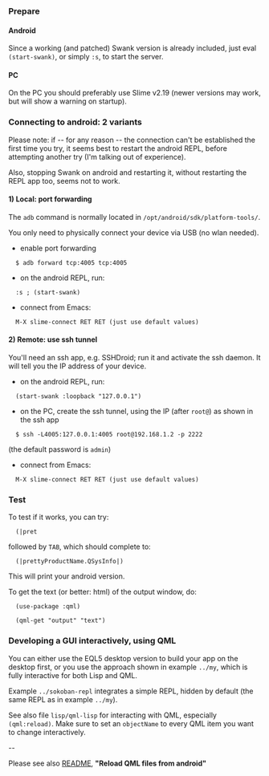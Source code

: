 ### Prepare

#### Android

Since a working (and patched) Swank version is already included, just eval
`(start-swank)`, or simply `:s`, to start the server.

#### PC

On the PC you should preferably use Slime v2.19 (newer versions may work, but
will show a warning on startup).



### Connecting to android: 2 variants

Please note: if -- for any reason -- the connection can't be established the
first time you try, it seems best to restart the android REPL, before
attempting another try (I'm talking out of experience).

Also, stopping Swank on android and restarting it, without restarting the REPL
app too, seems not to work.

#### 1) Local: port forwarding

The `adb` command is normally located in `/opt/android/sdk/platform-tools/`.

You only need to physically connect your device via USB (no wlan needed).

* enable port forwarding

```
  $ adb forward tcp:4005 tcp:4005
```

* on the android REPL, run:

```
  :s ; (start-swank)
```

* connect from Emacs:

```
  M-X slime-connect RET RET (just use default values)
```



#### 2) Remote: use ssh tunnel

You'll need an ssh app, e.g. SSHDroid; run it and activate the ssh daemon.
It will tell you the IP address of your device.

* on the android REPL, run:

```
  (start-swank :loopback "127.0.0.1")
```

* on the PC, create the ssh tunnel, using the IP (after `root@`) as shown in
  the ssh app

```
  $ ssh -L4005:127.0.0.1:4005 root@192.168.1.2 -p 2222
```

(the default password is `admin`)

* connect from Emacs:

```
  M-X slime-connect RET RET (just use default values)
```



### Test

To test if it works, you can try:

```
  (|pret
```

followed by `TAB`, which should complete to:

```
  (|prettyProductName.QSysInfo|)
```

This will print your android version.

To get the text (or better: html) of the output window, do:

```
  (use-package :qml)

  (qml-get "output" "text")
```



### Developing a GUI interactively, using QML

You can either use the EQL5 desktop version to build your app on the desktop
first, or you use the approach shown in example `../my`, which is fully
interactive for both Lisp and QML.

Example `../sokoban-repl` integrates a simple REPL, hidden by default (the
same REPL as in example `../my`).

See also file `lisp/qml-lisp` for interacting with QML, especially
`(qml:reload)`. Make sure to set an `objectName` to every QML item you
want to change interactively.

--

Please see also [README](README-1.md), **"Reload QML files from android"**
